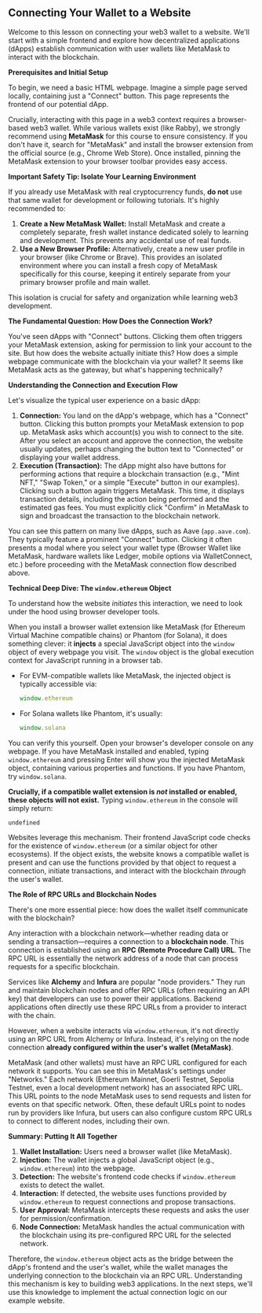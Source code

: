 ## Connecting Your Wallet to a Website

Welcome to this lesson on connecting your web3 wallet to a website. We'll start with a simple frontend and explore how decentralized applications (dApps) establish communication with user wallets like MetaMask to interact with the blockchain.

**Prerequisites and Initial Setup**

To begin, we need a basic HTML webpage. Imagine a simple page served locally, containing just a "Connect" button. This page represents the frontend of our potential dApp.

Crucially, interacting with this page in a web3 context requires a browser-based web3 wallet. While various wallets exist (like Rabby), we strongly recommend using **MetaMask** for this course to ensure consistency. If you don't have it, search for "MetaMask" and install the browser extension from the official source (e.g., Chrome Web Store). Once installed, pinning the MetaMask extension to your browser toolbar provides easy access.

**Important Safety Tip: Isolate Your Learning Environment**

If you already use MetaMask with real cryptocurrency funds, **do not** use that same wallet for development or following tutorials. It's highly recommended to:

1.  **Create a New MetaMask Wallet:** Install MetaMask and create a completely separate, fresh wallet instance dedicated solely to learning and development. This prevents any accidental use of real funds.
2.  **Use a New Browser Profile:** Alternatively, create a new user profile in your browser (like Chrome or Brave). This provides an isolated environment where you can install a fresh copy of MetaMask specifically for this course, keeping it entirely separate from your primary browser profile and main wallet.

This isolation is crucial for safety and organization while learning web3 development.

**The Fundamental Question: How Does the Connection Work?**

You've seen dApps with "Connect" buttons. Clicking them often triggers your MetaMask extension, asking for permission to link your account to the site. But how does the website actually initiate this? How does a simple webpage communicate with the blockchain via your wallet? It seems like MetaMask acts as the gateway, but what's happening technically?

**Understanding the Connection and Execution Flow**

Let's visualize the typical user experience on a basic dApp:

1.  **Connection:** You land on the dApp's webpage, which has a "Connect" button. Clicking this button prompts your MetaMask extension to pop up. MetaMask asks which account(s) you wish to connect to the site. After you select an account and approve the connection, the website usually updates, perhaps changing the button text to "Connected" or displaying your wallet address.
2.  **Execution (Transaction):** The dApp might also have buttons for performing actions that require a blockchain transaction (e.g., "Mint NFT," "Swap Token," or a simple "Execute" button in our examples). Clicking such a button again triggers MetaMask. This time, it displays transaction details, including the action being performed and the estimated gas fees. You must explicitly click "Confirm" in MetaMask to sign and broadcast the transaction to the blockchain network.

You can see this pattern on many live dApps, such as Aave (`app.aave.com`). They typically feature a prominent "Connect" button. Clicking it often presents a modal where you select your wallet type (Browser Wallet like MetaMask, hardware wallets like Ledger, mobile options via WalletConnect, etc.) before proceeding with the MetaMask connection flow described above.

**Technical Deep Dive: The `window.ethereum` Object**

To understand how the website *initiates* this interaction, we need to look under the hood using browser developer tools.

When you install a browser wallet extension like MetaMask (for Ethereum Virtual Machine compatible chains) or Phantom (for Solana), it does something clever: it **injects** a special JavaScript object into the `window` object of every webpage you visit. The `window` object is the global execution context for JavaScript running in a browser tab.

*   For EVM-compatible wallets like MetaMask, the injected object is typically accessible via:
    ```javascript
    window.ethereum
    ```
*   For Solana wallets like Phantom, it's usually:
    ```javascript
    window.solana
    ```

You can verify this yourself. Open your browser's developer console on any webpage. If you have MetaMask installed and enabled, typing `window.ethereum` and pressing Enter will show you the injected MetaMask object, containing various properties and functions. If you have Phantom, try `window.solana`.

**Crucially, if a compatible wallet extension is *not* installed or enabled, these objects will not exist.** Typing `window.ethereum` in the console will simply return:

```
undefined
```

Websites leverage this mechanism. Their frontend JavaScript code checks for the existence of `window.ethereum` (or a similar object for other ecosystems). If the object exists, the website knows a compatible wallet is present and can use the functions provided by that object to request a connection, initiate transactions, and interact with the blockchain *through* the user's wallet.

**The Role of RPC URLs and Blockchain Nodes**

There's one more essential piece: how does the wallet itself communicate with the blockchain?

Any interaction with a blockchain network—whether reading data or sending a transaction—requires a connection to a **blockchain node**. This connection is established using an **RPC (Remote Procedure Call) URL**. The RPC URL is essentially the network address of a node that can process requests for a specific blockchain.

Services like **Alchemy** and **Infura** are popular "node providers." They run and maintain blockchain nodes and offer RPC URLs (often requiring an API key) that developers can use to power their applications. Backend applications often directly use these RPC URLs from a provider to interact with the chain.

However, when a website interacts via `window.ethereum`, it's not directly using an RPC URL from Alchemy or Infura. Instead, it's relying on the node connection **already configured within the user's wallet (MetaMask)**.

MetaMask (and other wallets) must have an RPC URL configured for each network it supports. You can see this in MetaMask's settings under "Networks." Each network (Ethereum Mainnet, Goerli Testnet, Sepolia Testnet, even a local development network) has an associated RPC URL. This URL points to the node MetaMask uses to send requests and listen for events on that specific network. Often, these default URLs point to nodes run by providers like Infura, but users can also configure custom RPC URLs to connect to different nodes, including their own.

**Summary: Putting It All Together**

1.  **Wallet Installation:** Users need a browser wallet (like MetaMask).
2.  **Injection:** The wallet injects a global JavaScript object (e.g., `window.ethereum`) into the webpage.
3.  **Detection:** The website's frontend code checks if `window.ethereum` exists to detect the wallet.
4.  **Interaction:** If detected, the website uses functions provided by `window.ethereum` to request connections and propose transactions.
5.  **User Approval:** MetaMask intercepts these requests and asks the user for permission/confirmation.
6.  **Node Connection:** MetaMask handles the actual communication with the blockchain using its pre-configured RPC URL for the selected network.

Therefore, the `window.ethereum` object acts as the bridge between the dApp's frontend and the user's wallet, while the wallet manages the underlying connection to the blockchain via an RPC URL. Understanding this mechanism is key to building web3 applications. In the next steps, we'll use this knowledge to implement the actual connection logic on our example website.
